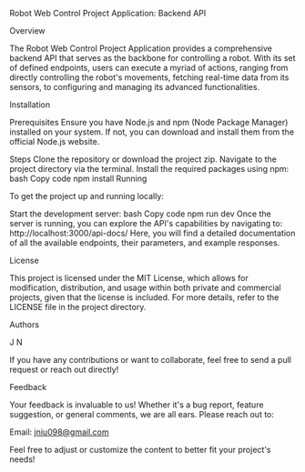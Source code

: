 Robot Web Control Project Application: Backend API

Overview

The Robot Web Control Project Application provides a comprehensive backend API that serves as the backbone for controlling a robot. With its set of defined endpoints, users can execute a myriad of actions, ranging from directly controlling the robot's movements, fetching real-time data from its sensors, to configuring and managing its advanced functionalities.

Installation

Prerequisites
Ensure you have Node.js and npm (Node Package Manager) installed on your system. If not, you can download and install them from the official Node.js website.

Steps
Clone the repository or download the project zip.
Navigate to the project directory via the terminal.
Install the required packages using npm:
bash
Copy code
npm install
Running

To get the project up and running locally:

Start the development server:
bash
Copy code
npm run dev
Once the server is running, you can explore the API's capabilities by navigating to:
http://localhost:3000/api-docs/
Here, you will find a detailed documentation of all the available endpoints, their parameters, and example responses.

License

This project is licensed under the MIT License, which allows for modification, distribution, and usage within both private and commercial projects, given that the license is included. For more details, refer to the LICENSE file in the project directory.

Authors

J N

If you have any contributions or want to collaborate, feel free to send a pull request or reach out directly!

Feedback

Your feedback is invaluable to us! Whether it's a bug report, feature suggestion, or general comments, we are all ears. Please reach out to:

Email: jniu098@gmail.com

Feel free to adjust or customize the content to better fit your project's needs!